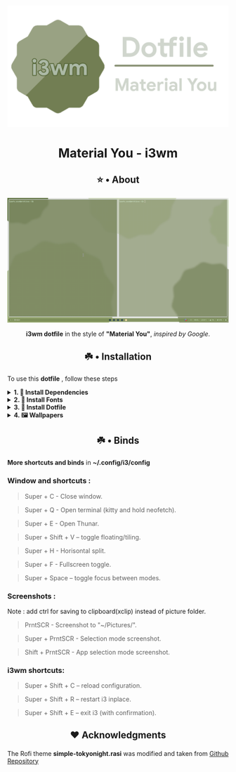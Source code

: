 ![](https://github.com/GoofyOzy4/dotfile-i3wm/blob/main/Photos/Logo.png)
# <p align="center">Material You - i3wm</p>
## <p align="center">⭐ • About</p>
![](https://github.com/GoofyOzy4/dotfile-i3wm/blob/main/Photos/Screenshot.png)
<p align="center"><b>i3wm dotfile</b> in the style of <b>"Material You"</b>, <i>inspired by Google</i>.</p>

## <p align="center">☘️ • Installation</p>

To use this **dotfile** , follow these steps

<details><summary><b>1. 💾 Install Dependencies</b></summary>

To install the required packages on different Linux distributions, use the following commands:

#### - Debian/Ubuntu-based:
```bash
sudo apt update && sudo apt install git unzip zip maim picom rofi bluez polybar thunar xclip feh noto-fonts-emoji -y
```
#### - Arch/Manjaro
```bash
sudo pacman -S git unzip zip maim picom rofi bluez polybar thunar xclip feh noto-fonts-emoji --noconfirm
```
#### - Fedora
```bash
sudo dnf install git unzip zip maim picom rofi bluez polybar thunar xclip feh noto-fonts-emoji -y
```
#### - OpenSUSE
```bash
sudo zypper install git unzip zip maim picom rofi bluez polybar thunar xclip feh noto-fonts-emoji -y
```
</details>

<details> 
<summary><b>2. 💬 Install Fonts</b></summary>

### • Create a local fonts directory if it doesn't exist
```bash
mkdir -p ~/.local/share/fonts
```

### • Download the fonts zip files
##### - JetBrainsMono
```bash
wget https://github.com/ryanoasis/nerd-fonts/releases/download/v3.2.1/JetBrainsMono.zip
```
##### - Google Sans
```bash
git clone https://github.com/hprobotic/Google-Sans-Font.git
```
##### - Iosevka
```bash
wget https://github.com/ryanoasis/nerd-fonts/releases/download/v3.2.1/Iosevka.zip
```

### • Unzip and move the downloaded files
```bash
unzip JetBrainsMono.zip -d ~/.local/share/fonts/Iosevka
```
```bash
unzip Iosevka.zip -d ~/.local/share/fonts/Iosevka
```
```bash
mv Google-Sans-Font/* ~/.local/share/fonts/Google-Sans-Font
```

### • Clean up the downloaded zip file and extracted directory
```bash
rm -rf JetBrainsMono JetBrainsMono.zip
```
```bash
rm -rf Iosevka.zip
```
```bash
rm -rf Google-Sans-Font
```
</details>
<details><summary><b>3. 🎨 Install Dotfile </b></summary>

### • Clone this repository

```bash
git clone https://github.com/GoofyOzy4/dotfile-i3wm /tmp/dotfile-i3wm
```
### • Extract dotfiles to your system
```bash
cp -r /tmp/dotfile-i3wm/.config/* ~/.config/
```
```bash
cp -r /tmp/dotfile-i3wm/.local/share/* ~/.local/share/
```

### • Clean up the downloaded zip file
```bash
rm -rf /tmp/dotfile-i3wm
```
</details>

</details>
<details><summary><b>4. 🖼️ Wallpapers </b></summary>

**Wallpapers** are located in **~/Wallpaper/** , they should be named **Wallpaper.png** *(Other formats are also supported but you need to change the config in ~/.config/i3/config)*

To install my wallpaper, which is included in the dotfile, you need to write these commands:

### • Create a wallpaper directory if it doesn't exist
```bash
mkdir -p ~/Wallpaper
```
### • Clone this repository
```bash
git clone https://github.com/GoofyOzy4/dotfile-i3wm /tmp/dotfile-i3wm
```
### • Extract Wallpaper to ~/Wallpaper/
```bash
cp -r /tmp/dotfile-i3wm/Wallpaper/Wallpaper.png ~/Wallpaper/
```
### • Clean up the downloaded zip file
```bash
rm -rf /tmp/dotfile-i3wm
```
</details>

## <p align="center">☘️ • Binds</p>
**More shortcuts and binds** in **~/.config/i3/config**

### Window and shortcuts :
> Super + C - Close window.

> Super + Q - Open terminal (kitty and hold neofetch).

> Super + E - Open Thunar.

> Super + Shift + V – toggle floating/tiling.

> Super + H - Horisontal split.

> Super + F - Fullscreen toggle.

> Super + Space – toggle focus between modes.

### Screenshots :
Note : add ctrl for saving to clipboard(xclip) instead of picture folder.
> PrntSCR - Screenshot to "~/Pictures/".

> Super + PrntSCR - Selection mode screenshot.

> Shift + PrntSCR - App selection mode screenshot.

### i3wm shortcuts:

> Super + Shift + C – reload configuration.

> Super + Shift + R – restart i3 inplace.

> Super + Shift + E – exit i3 (with confirmation).

## <p align="center">❤️ Acknowledgments</p>
The Rofi theme **simple-tokyonight.rasi** was modified and taken from [Github Repository](https://github.com/newmanls/rofi-themes-collection)
